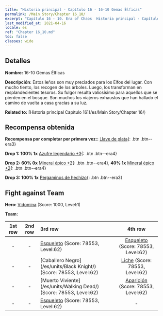 ```yaml
---
title: "Historia principal - Capítulo 16 - 16-10 Gemas Élficas"
permalink: /Main Story/Chapter 16_10/
excerpt: "Capítulo 16 - 10. Era of Chaos  Historia principal - Capítulo 16_10. 16-10 Gemas Élficas"
last_modified_at: 2021-04-16
locale: es
ref: "Chapter 16_10.md"
toc: false
classes: wide
---
```


## Detalles

 **Nombre:** 16-10 Gemas Élficas

 **Descripción:** Estos leños son muy preciados para los Elfos del lugar. Con mucho tiento, los recogen de los árboles. Luego, los transforman en resplandecientes tesoros. Su fulgor resulta valiosísimo para aquellos que se pierden en el bosque. Son muchos los viajeros exhaustos que han hallado el camino de vuelta a casa gracias a su luz.

 **Related to:** [Historia principal Capítulo 16](/es/Main Story/Chapter 16/)

## Recompensa obtenida

 **Recompensa por completar por primera vez::** [Llave de plata](/es/Items/con_693/){: .btn .btn--era3}

 **Drop 1:** **100% 1x** [Azufre legendario +3](/es/Items/mat_57/){: .btn .btn--era4}

 **Drop 2:** **60% 0x** [Mineral épico +2](/es/Items/mat_47/){: .btn .btn--era4}, **40% 1x** [Mineral épico +2](/es/Items/mat_47/){: .btn .btn--era4}

 **Drop 3:** **100% 1x** [Pergaminos de hechizo](/es/Items/con_694/){: .btn .btn--era3}


## Fight against Team
 **Hero:** [Vidomina](/es/heroes/Vidomina/) (Score: 1000, Level:1)

 **Team:**


  | 1st row | 2nd row | 3rd row | 4th row |
  |:----:|:----:|:----|:----:|
  | - | - | [Esqueleto](/es/units/Skeleton/) (Score: 78553, Level:62)  | [Esqueleto](/es/units/Skeleton/) (Score: 78553, Level:62)  |
  | - | - | [Caballero Negro](/es/units/Black Knight/) (Score: 78553, Level:62)  | [Liche](/es/units/Lich/) (Score: 78553, Level:62)  |
  | - | - | [Muerto Viviente](/es/units/Walking Dead/) (Score: 78553, Level:62)  | [Aparición](/es/units/Wight/) (Score: 78553, Level:62)  |
  | - | - | [Esqueleto](/es/units/Skeleton/) (Score: 78553, Level:62)  | - |



